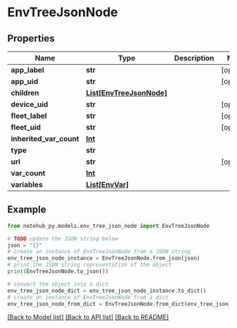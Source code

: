 # EnvTreeJsonNode

## Properties

| Name                    | Type                                            | Description | Notes      |
| ----------------------- | ----------------------------------------------- | ----------- | ---------- |
| **app_label**           | **str**                                         |             | [optional] |
| **app_uid**             | **str**                                         |             | [optional] |
| **children**            | [**List[EnvTreeJsonNode]**](EnvTreeJsonNode.md) |             |
| **device_uid**          | **str**                                         |             | [optional] |
| **fleet_label**         | **str**                                         |             | [optional] |
| **fleet_uid**           | **str**                                         |             | [optional] |
| **inherited_var_count** | [**Int**](Int.md)                               |             |
| **type**                | **str**                                         |             |
| **url**                 | **str**                                         |             | [optional] |
| **var_count**           | [**Int**](Int.md)                               |             |
| **variables**           | [**List[EnvVar]**](EnvVar.md)                   |             |

## Example

```python
from notehub_py.models.env_tree_json_node import EnvTreeJsonNode

# TODO update the JSON string below
json = "{}"
# create an instance of EnvTreeJsonNode from a JSON string
env_tree_json_node_instance = EnvTreeJsonNode.from_json(json)
# print the JSON string representation of the object
print(EnvTreeJsonNode.to_json())

# convert the object into a dict
env_tree_json_node_dict = env_tree_json_node_instance.to_dict()
# create an instance of EnvTreeJsonNode from a dict
env_tree_json_node_from_dict = EnvTreeJsonNode.from_dict(env_tree_json_node_dict)
```

[[Back to Model list]](../README.md#documentation-for-models) [[Back to API list]](../README.md#documentation-for-api-endpoints) [[Back to README]](../README.md)
